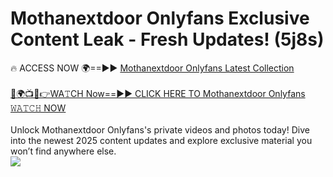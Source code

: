 # Mothanextdoor Onlyfans Exclusive Content Leak - Fresh Updates! (5j8s)

🔥 ACCESS NOW 🌍==►► <a href="https://tinyurl.com/kvy9nzfs" rel="nofollow">Mothanextdoor Onlyfans Latest Collection</a>
<br><br>
[🔴🌍📺📱👉WA𝚃CH Now==►► CLICK HERE TO Mothanextdoor Onlyfans 𝚆𝙰𝚃𝙲𝙷 NOW](https://tinyurl.com/kvy9nzfs)
<br><br>
Unlock Mothanextdoor Onlyfans's private videos and photos today! Dive into the newest 2025 content updates and explore exclusive material you won’t find anywhere else.
<br>
<a href="https://tinyurl.com/kvy9nzfs" rel="nofollow" data-target="animated-image.originalLink"><img src="https://camo.githubusercontent.com/8a4f000d20f83aca3bf7ec5f350d767afa0574a8a352519fd8cfa583a6f93a33/68747470733a2f2f692e696d6775722e636f6d2f644a486b345a712e676966" data-canonical-src="https://i.imgur.com/dJHk4Zq.gif" style="max-width: 100%; display: inline-block;" data-target="animated-image.originalImage"></a>
<br>
